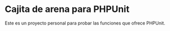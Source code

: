# Cajita de arena para PHPUnit

Este es un proyecto personal para probar las funciones que ofrece PHPUnit.
